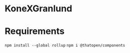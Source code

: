 # KoneXGranlund

# Requirements
```npm install --global rollup```
```npm i @thatopen/components```

